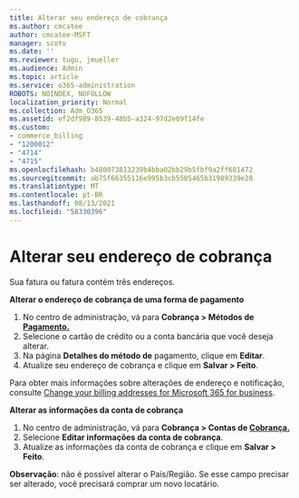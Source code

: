 ```yaml
---
title: Alterar seu endereço de cobrança
ms.author: cmcatee
author: cmcatee-MSFT
manager: scotv
ms.date: ''
ms.reviewer: tugu, jmueller
ms.audience: Admin
ms.topic: article
ms.service: o365-administration
ROBOTS: NOINDEX, NOFOLLOW
localization_priority: Normal
ms.collection: Adm_O365
ms.assetid: ef2df989-8539-48b5-a324-97d2e09f14fe
ms.custom:
- commerce_billing
- "1200012"
- "4714"
- "4715"
ms.openlocfilehash: b480073813239b4bba02bb29b5fbf9a2ff681472
ms.sourcegitcommit: ab75f66355116e995b3cb5505465b31989339e28
ms.translationtype: MT
ms.contentlocale: pt-BR
ms.lasthandoff: 08/13/2021
ms.locfileid: "58330396"
---
```

# <a name="change-your-billing-address"></a>Alterar seu endereço de cobrança

Sua fatura ou fatura contém três endereços.

**Alterar o endereço de cobrança de uma forma de pagamento**

1. No centro de administração, vá para **Cobrança > Métodos de [Pagamento.](https://go.microsoft.com/fwlink/p/?linkid=2018806)**
2. Selecione o cartão de crédito ou a conta bancária que você deseja alterar.
3. Na página **Detalhes do método de** pagamento, clique em **Editar**.
4. Atualize seu endereço de cobrança e clique em **Salvar > Feito**.

Para obter mais informações sobre alterações de endereço e notificação, consulte [Change your billing addresses for Microsoft 365 for business](https://docs.microsoft.com/microsoft-365/commerce/billing-and-payments/change-your-billing-addresses).

**Alterar as informações da conta de cobrança**

1. No centro de administração, vá para **Cobrança > Contas de [Cobrança.](https://admin.microsoft.com/Adminportal/Home?source=applauncher#/BillingAccounts/billing-accounts)**
2. Selecione **Editar informações da conta de cobrança**.
3. Atualize as informações da conta de cobrança e clique em **Salvar > Feito**.

**Observação**: não é possível alterar o País/Região. Se esse campo precisar ser alterado, você precisará comprar um novo locatário.
